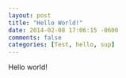 ```yaml
---
layout: post
title: "Hello World!"
date: 2014-02-08 17:06:15 -0600
comments: false
categories: [Test, hello, sup]
---
```


Hello world!
